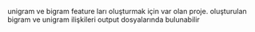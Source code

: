 unigram ve bigram feature ları oluşturmak için var olan proje. 
oluşturulan bigram ve unigram ilişkileri output dosyalarında bulunabilir